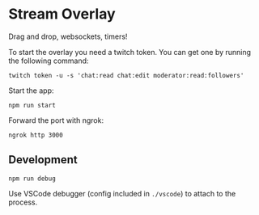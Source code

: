 # Stream Overlay

Drag and drop, websockets, timers!

To start the overlay you need a twitch token. You can get one by running the following command:

`twitch token -u -s 'chat:read chat:edit moderator:read:followers'`

Start the app:

`npm run start`

Forward the port with ngrok:

`ngrok http 3000`

## Development

`npm run debug`

Use VSCode debugger (config included in `./vscode`) to attach to the process.
